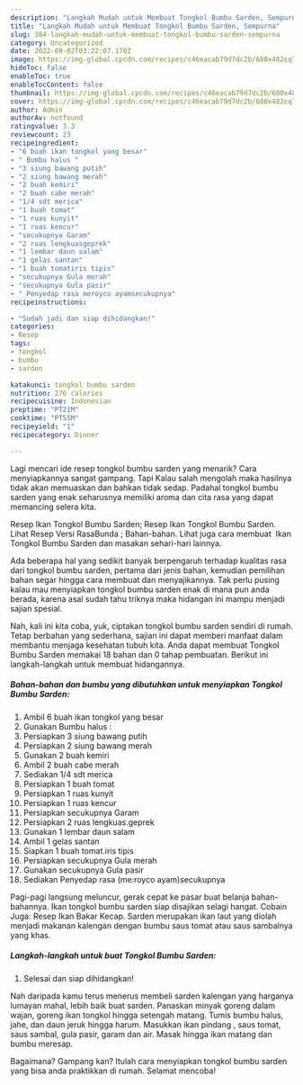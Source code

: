 ```yaml
---
description: "Langkah Mudah untuk Membuat Tongkol Bumbu Sarden, Sempurna"
title: "Langkah Mudah untuk Membuat Tongkol Bumbu Sarden, Sempurna"
slug: 384-langkah-mudah-untuk-membuat-tongkol-bumbu-sarden-sempurna
category: Uncategorized
date: 2022-09-02T03:22:07.170Z
image: https://img-global.cpcdn.com/recipes/c46eacab79d7dc2b/680x482cq70/tongkol-bumbu-sarden-foto-resep-utama.jpg
hideToc: false
enableToc: true
enableTocContent: false
thumbnail: https://img-global.cpcdn.com/recipes/c46eacab79d7dc2b/680x482cq70/tongkol-bumbu-sarden-foto-resep-utama.jpg
cover: https://img-global.cpcdn.com/recipes/c46eacab79d7dc2b/680x482cq70/tongkol-bumbu-sarden-foto-resep-utama.jpg
author: Admin
authorAv: notfound
ratingvalue: 3.3
reviewcount: 23
recipeingredient:
- "6 buah ikan tongkol yang besar"
- " Bumbu halus "
- "3 siung bawang putih"
- "2 siung bawang merah"
- "2 buah kemiri"
- "2 buah cabe merah"
- "1/4 sdt merica"
- "1 buah tomat"
- "1 ruas kunyit"
- "1 ruas kencur"
- "secukupnya Garam"
- "2 ruas lengkuasgeprek"
- "1 lembar daun salam"
- "1 gelas santan"
- "1 buah tomatiris tipis"
- "secukupnya Gula merah"
- "secukupnya Gula pasir"
- " Penyedap rasa meroyco ayamsecukupnya"
recipeinstructions:

- "Sudah jadi dan siap dihidangkan!"
categories:
- Resep
tags:
- tongkol
- bumbu
- sarden

katakunci: tongkol bumbu sarden 
nutrition: 276 calories
recipecuisine: Indonesian
preptime: "PT21M"
cooktime: "PT55M"
recipeyield: "1"
recipecategory: Dinner

---
```



Lagi mencari ide resep tongkol bumbu sarden yang menarik? Cara menyiapkannya sangat gampang. Tapi Kalau salah mengolah maka hasilnya tidak akan memuaskan dan bahkan tidak sedap. Padahal tongkol bumbu sarden yang enak seharusnya memiliki aroma dan cita rasa yang dapat memancing selera kita.


Resep Ikan Tongkol Bumbu Sarden; Resep Ikan Tongkol Bumbu Sarden. Lihat Resep Versi RasaBunda ; Bahan-bahan. Lihat juga cara membuat ️ Ikan Tongkol Bumbu Sarden dan masakan sehari-hari lainnya.

Ada beberapa hal yang sedikit banyak berpengaruh terhadap kualitas rasa dari tongkol bumbu sarden, pertama dari jenis bahan, kemudian pemilihan bahan segar hingga cara membuat dan menyajikannya. Tak perlu pusing kalau mau menyiapkan tongkol bumbu sarden enak di mana pun anda berada, karena asal sudah tahu triknya maka hidangan ini mampu menjadi sajian spesial.


Nah, kali ini kita coba, yuk, ciptakan tongkol bumbu sarden sendiri di rumah. Tetap berbahan yang sederhana, sajian ini dapat memberi manfaat dalam membantu menjaga kesehatan tubuh kita. Anda dapat membuat Tongkol Bumbu Sarden memakai 18 bahan dan 0 tahap pembuatan. Berikut ini langkah-langkah untuk membuat hidangannya.

<!--inarticleads1-->

##### Bahan-bahan dan bumbu yang dibutuhkan untuk menyiapkan Tongkol Bumbu Sarden:

1. Ambil 6 buah ikan tongkol yang besar
1. Gunakan  Bumbu halus :
1. Persiapkan 3 siung bawang putih
1. Persiapkan 2 siung bawang merah
1. Gunakan 2 buah kemiri
1. Ambil 2 buah cabe merah
1. Sediakan 1/4 sdt merica
1. Persiapkan 1 buah tomat
1. Persiapkan 1 ruas kunyit
1. Persiapkan 1 ruas kencur
1. Persiapkan secukupnya Garam
1. Persiapkan 2 ruas lengkuas.geprek
1. Gunakan 1 lembar daun salam
1. Ambil 1 gelas santan
1. Siapkan 1 buah tomat.iris tipis
1. Persiapkan secukupnya Gula merah
1. Gunakan secukupnya Gula pasir
1. Sediakan  Penyedap rasa (me:royco ayam)secukupnya


Pagi-pagi langsung meluncur, gerak cepat ke pasar buat belanja bahan-bahannya. Ikan tongkol bumbu sarden siap disajikan selagi hangat. Cobain Juga: Resep Ikan Bakar Kecap. Sarden merupakan ikan laut yang diolah menjadi makanan kalengan dengan bumbu saus tomat atau saus sambalnya yang khas. 

<!--inarticleads2-->

##### Langkah-langkah untuk buat Tongkol Bumbu Sarden:


1. Selesai dan siap dihidangkan!

Nah daripada kamu terus menerus membeli sarden kalengan yang harganya lumayan mahal, lebih baik buat sarden. Panaskan minyak goreng dalam wajan, goreng ikan tongkol hingga setengah matang. Tumis bumbu halus, jahe, dan daun jeruk hingga harum. Masukkan ikan pindang , saus tomat, saus sambal, gula pasir, garam dan air. Masak hingga ikan matang dan bumbu meresap. 

Bagaimana? Gampang kan? Itulah cara menyiapkan tongkol bumbu sarden yang bisa anda praktikkan di rumah. Selamat mencoba!
